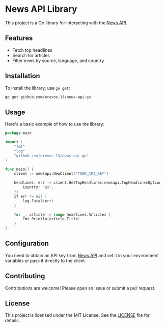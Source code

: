 # News API Library

This project is a Go library for interacting with the [News API](https://newsapi.org/).

## Features

- Fetch top headlines
- Search for articles
- Filter news by source, language, and country

## Installation

To install the library, use `go get`:

```sh
go get github.com/erevos-13/news-api-go
```

## Usage

Here's a basic example of how to use the library:

```go
package main

import (
    "fmt"
    "log"
    "github.com/erevos-13/news-api-go"
)

func main() {
    client := newsapi.NewClient("YOUR_API_KEY")

    headlines, err := client.GetTopHeadlines(newsapi.TopHeadlinesOptions{
        Country: "us",
    })
    if err != nil {
        log.Fatal(err)
    }

    for _, article := range headlines.Articles {
        fmt.Println(article.Title)
    }
}
```

## Configuration

You need to obtain an API key from [News API](https://newsapi.org/register) and set it in your environment variables or pass it directly to the client.

## Contributing

Contributions are welcome! Please open an issue or submit a pull request.

## License

This project is licensed under the MIT License. See the [LICENSE](LICENSE) file for details.